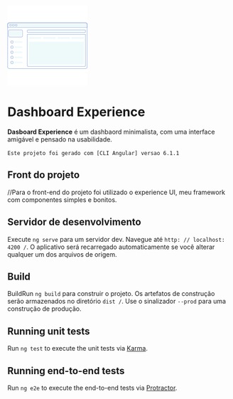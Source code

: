 ![Dashboard Experience](src/assets/images/Readme.svg)

Dashboard Experience
=============

**Dasboard Experience** é um dashbaord minimalista, com uma interface amigável e pensado na usabilidade.


	Este projeto foi gerado com [CLI Angular] versao 6.1.1
  
## Front do projeto

//Para o front-end do projeto foi utilizado o experience UI, meu framework com componentes simples e bonitos. 


## Servidor de desenvolvimento

Execute `ng serve` para um servidor dev. Navegue até `http: // localhost: 4200 /`. O aplicativo será recarregado automaticamente se você alterar qualquer um dos arquivos de origem.


## Build

BuildRun `ng build` para construir o projeto. Os artefatos de construção serão armazenados no diretório `dist /`. Use o sinalizador `--prod` para uma construção de produção.

## Running unit tests

Run `ng test` to execute the unit tests via [Karma](https://karma-runner.github.io).

## Running end-to-end tests

Run `ng e2e` to execute the end-to-end tests via [Protractor](http://www.protractortest.org/).

